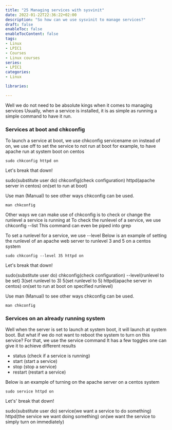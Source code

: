 ```yaml
---
title: "25 Managing services with sysvinit"
date: 2022-01-22T22:36:22+02:00
description: "So how can we use sysvinit to manage services?"
draft: false
enableToc: false
enableTocContent: false
tags:
- Linux
- LPIC1
- Courses
- Linux courses
series:
- LPIC1
categories:
- Linux

libraries:

---
```


Well we do not need to be absolute kings when it comes to managing services
Usually, when a service is installed, it is as simple as running a simple command to have it run.

### Services at boot and chkconfig

To launch a service at boot, we use chkconfig servicename on
instead of on, we use off to set the service to not run at boot
for example, to have apache run at system boot on centos

```
sudo chkconfig httpd on
```

Let's break that down!

sudo(substitute user do) chkconfig(check configuration) httpd(apache server in centos) on(set to run at boot)

Use man (Manual) to see other ways chkconfig can be used.

```
man chkconfig
```

Other ways we can make use of chkconfig is to check or change the runlevel a service is running at
To check the runlevel of a service, we use chkconfig --list
This command can even be piped into grep

To set a runlevel for a service, we use --level
Below is an example of setting the runlevel of an apache web server to runlevel 3 and 5 on a centos system

```
sudo chkconfig --level 35 httpd on
```

Let's break that down!

sudo(substitute user do) chkconfig(check configuration) --level(runlevel to be set) 3(set runlevel to 3) 5(set runlevel to 5) httpd(apache server in centos) on(set to run at boot on specified runlevel)

Use man (Manual) to see other ways chkconfig can be used.

```
man chkconfig
```

### Services on an already running system

Well when the server is set to launch at system boot, it will launch at system boot.
But what if we do not want to reboot the system to turn on this service?
For that, we use the service command
It has a few toggles one can give it to achieve different results

* status (check if a service is running)
* start (start a service)
* stop (stop a service)
* restart (restart a service)

Below is an example of turning on the apache server on a centos system

```
sudo service httpd on
```

Let's' break that down!

sudo(substitute user do) service(we want a service to do something) httpd(the service we want doing something) on(we want the service to simply turn on immediately)
